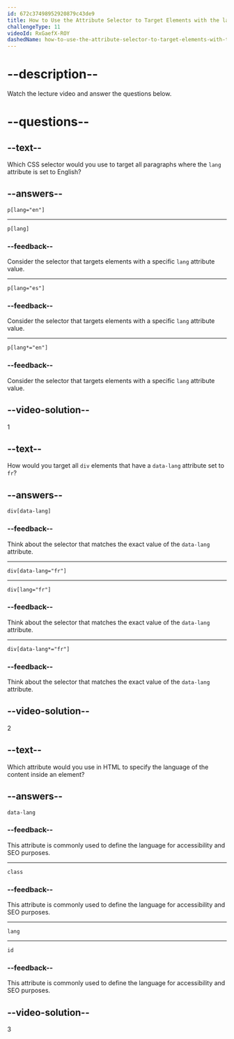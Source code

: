 ```yaml
---
id: 672c37498952920879c43de9
title: How to Use the Attribute Selector to Target Elements with the lang and data-lang Attributes?
challengeType: 11
videoId: RxGaefX-ROY
dashedName: how-to-use-the-attribute-selector-to-target-elements-with-the-lang-and-data-lang-attributes
---
```


# --description--

Watch the lecture video and answer the questions below.

# --questions--

## --text--

Which CSS selector would you use to target all paragraphs where the `lang` attribute is set to English?

## --answers--

`p[lang="en"]`

---

`p[lang]`

### --feedback--

Consider the selector that targets elements with a specific `lang` attribute value.

---

`p[lang="es"]`

### --feedback--

Consider the selector that targets elements with a specific `lang` attribute value.

---

`p[lang*="en"]`

### --feedback--

Consider the selector that targets elements with a specific `lang` attribute value.

## --video-solution--

1

## --text--

How would you target all `div` elements that have a `data-lang` attribute set to `fr`?

## --answers--

`div[data-lang]`

### --feedback--

Think about the selector that matches the exact value of the `data-lang` attribute.

---

`div[data-lang="fr"]`

---

`div[lang="fr"]`

### --feedback--

Think about the selector that matches the exact value of the `data-lang` attribute.

---

`div[data-lang*="fr"]`

### --feedback--

Think about the selector that matches the exact value of the `data-lang` attribute.

## --video-solution--

2

## --text--

Which attribute would you use in HTML to specify the language of the content inside an element?

## --answers--

`data-lang`

### --feedback--

This attribute is commonly used to define the language for accessibility and SEO purposes.

---

`class`

### --feedback--

This attribute is commonly used to define the language for accessibility and SEO purposes.

---

`lang`

---

`id`

### --feedback--

This attribute is commonly used to define the language for accessibility and SEO purposes.

## --video-solution--

3
